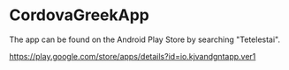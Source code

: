 # CordovaGreekApp

The app can be found on the Android Play Store by searching "Tetelestai".

https://play.google.com/store/apps/details?id=io.kjvandgntapp.ver1
